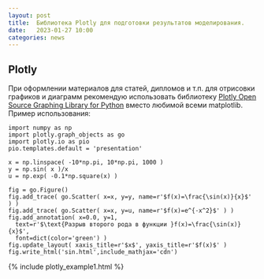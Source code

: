 ```yaml
---
layout: post
title:  Библиотека Plotly для подготовки результатов моделирования.
date:   2023-01-27 10:00
categories: news
---
```



## Plotly

При оформлении материалов для статей, дипломов и т.п. для отрисовки графиков и диаграмм рекомендую использовать библиотеку 
[Plotly Open Source Graphing Library for Python](https://plotly.com/python/) вместо любимой всеми matplotlib. Пример использования:

``````
import numpy as np
import plotly.graph_objects as go
import plotly.io as pio
pio.templates.default = 'presentation'

x = np.linspace( -10*np.pi, 10*np.pi, 1000 )
y = np.sin( x )/x
u = np.exp( -0.1*np.square(x) )

fig = go.Figure()
fig.add_trace( go.Scatter( x=x, y=y, name=r'$f(x)=\frac{\sin(x)}{x}$' ) )
fig.add_trace( go.Scatter( x=x, y=u, name=r'$f(x)=e^{-x^2}$' ) )
fig.add_annotation( x=0.0, y=1, 
  text=r'$\text{Разрыв второго рода в функции }f(x)=\frac{\sin(x)}{x}$', 
  font=dict(color='green') )
fig.update_layout( xaxis_title=r'$x$', yaxis_title=r'$f(x)$' )
fig.write_html('sin.html',include_mathjax='cdn')
``````

{% include plotly_example1.html %}


